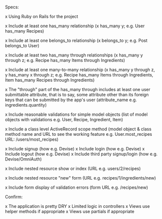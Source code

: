 Specs:

  x Using Ruby on Rails for the project

  x Include at least one has_many relationship (x has_many y;
    e.g. User has_many Recipes)

  x Include at least one belongs_to relationship (x belongs_to y;
    e.g. Post belongs_to User)

  x Include at least two has_many through relationships
    (x has_many y through z; e.g. Recipe has_many Items through Ingredients)

  x Include at least one many-to-many relationship
    (x has_many y through z, y has_many x through z;
    e.g. Recipe has_many Items through Ingredients, Item has_many Recipes through Ingredients)

  x The "through" part of the has_many through includes at least one user
    submittable attribute, that is to say, some attribute other than its foreign keys that can be submitted by the app's user (attribute_name e.g. ingredients.quantity)

  x Include reasonable validations for simple model objects (list of model
    objects with validations e.g. User, Recipe, Ingredient, Item)

  x Include a class level ActiveRecord scope method (model object & class
    method name and URL to see the working feature e.g. User.most_recipes URL: /users/most_recipes)

  x Include signup (how e.g. Devise)
  x Include login (how e.g. Devise)
  x Include logout (how e.g. Devise)
  x Include third party signup/login (how e.g. Devise/OmniAuth)

  x Include nested resource show or index (URL e.g. users/2/recipes)

  x Include nested resource "new" form (URL e.g. recipes/1/ingredients/new)

  x Include form display of validation errors (form URL e.g. /recipes/new)

Confirm:

  x  The application is pretty DRY
  x  Limited logic in controllers
  x  Views use helper methods if appropriate
  x  Views use partials if appropriate
